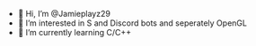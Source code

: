 - 👋 Hi, I’m @Jamieplayz29
- 👀 I’m interested in S and Discord bots and seperately OpenGL 
- 🌱 I’m currently learning C/C++

<!---
Jamieplayz29/Jamieplayz29 is a ✨ special ✨ repository because its `README.md` (this file) appears on your GitHub profile.
You can click the Preview link to take a look at your changes.
--->
